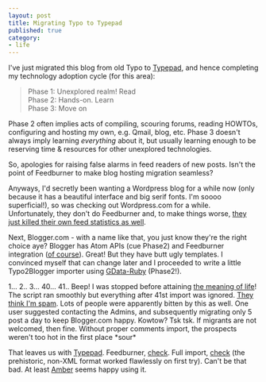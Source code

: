 ```yaml
---
layout: post
title: Migrating Typo to Typepad
published: true
category:
- life
---
```

I've just migrated this blog from old Typo to [Typepad](http://www.typepad.com/), and hence completing my technology adoption cycle (for this area):

> Phase 1: Unexplored realm! Read  
> Phase 2: Hands-on. Learn  
> Phase 3: Move on

Phase 2 often implies acts of compiling, scouring forums, reading HOWTOs, configuring and hosting my own, e.g. Qmail, blog, etc. Phase 3 doesn't always imply learning _everything_ about it, but usually learning enough to be reserving time & resources for other unexplored technologies.

So, apologies for raising false alarms in feed readers of new posts. Isn't the point of Feedburner to make blog hosting migration seamless?

Anyways, I'd secretly been wanting a Wordpress blog for a while now (only because it has a beautiful interface and big serif fonts. I'm soooo superficial!), so was checking out Wordpress.com for a while. Unfortunately, they don't do Feedburner and, to make things worse, [they just killed their own feed statistics as well](http://wordpress.com/blog/2007/06/13/retiring-feed-stats/).

Next, Blogger.com - with a name like that, you just know they're the right choice aye? Blogger has Atom APIs (cue Phase2) and Feedburner integration ([of course](http://www.techcrunch.com/2007/05/23/100-million-payday-for-feedburner-this-deal-is-confirmed/)). Great! But they have butt ugly templates. I convinced myself that can change later and I proceeded to write a little Typo2Blogger importer using [GData-Ruby](http://rubyforge.org/projects/gdata-ruby) (Phase2!).   
  
1... 2.. 3... 40... 41.. Beep! I was stopped before attaining [the meaning of life](http://www.google.com/search?q=answer%20to%20life%20the%20universe%20and%20everything)! The script ran smoothly but everything after 41st import was ignored. [They think I'm spam](http://help.blogger.com/bin/answer.py?answer=42578). Lots of people were apparently bitten by this as well. One user suggested contacting the Admins, and subsequently migrating only 5 post a day to keep Blogger.com happy. Kowtow? Tsk tsk. If migrants are not welcomed, then fine. Without proper comments import, the prospects weren't too hot in the first place \*sour\*

That leaves us with [Typepad](http://www.typepad.com/). Feedburner, [check](http://www.sixapart.com/typepad/news/2006/06/typepad_and_feedburner.html). Full import, [check](http://support.typepad.com/cgi-bin/typepad.cfg/php/enduser/std_adp.php?p_faqid=197) (the prehistoric, non-XML format worked flawlessly on first try). Can't be that bad. At least [Amber](http://ambermac.typepad.com/) seems happy using it.

